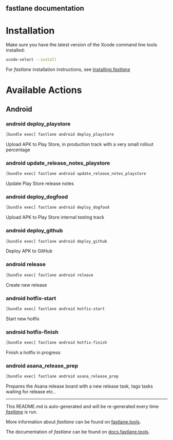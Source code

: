 fastlane documentation
----

# Installation

Make sure you have the latest version of the Xcode command line tools installed:

```sh
xcode-select --install
```

For _fastlane_ installation instructions, see [Installing _fastlane_](https://docs.fastlane.tools/#installing-fastlane)

# Available Actions

## Android

### android deploy_playstore

```sh
[bundle exec] fastlane android deploy_playstore
```

Upload APK to Play Store, in production track with a very small rollout percentage

### android update_release_notes_playstore

```sh
[bundle exec] fastlane android update_release_notes_playstore
```

Update Play Store release notes

### android deploy_dogfood

```sh
[bundle exec] fastlane android deploy_dogfood
```

Upload APK to Play Store internal testing track

### android deploy_github

```sh
[bundle exec] fastlane android deploy_github
```

Deploy APK to GitHub

### android release

```sh
[bundle exec] fastlane android release
```

Create new release

### android hotfix-start

```sh
[bundle exec] fastlane android hotfix-start
```

Start new hotfix

### android hotfix-finish

```sh
[bundle exec] fastlane android hotfix-finish
```

Finish a hotfix in progress

### android asana_release_prep

```sh
[bundle exec] fastlane android asana_release_prep
```

Prepares the Asana release board with a new release task, tags tasks waiting for release etc..

----

This README.md is auto-generated and will be re-generated every time [_fastlane_](https://fastlane.tools) is run.

More information about _fastlane_ can be found on [fastlane.tools](https://fastlane.tools).

The documentation of _fastlane_ can be found on [docs.fastlane.tools](https://docs.fastlane.tools).
